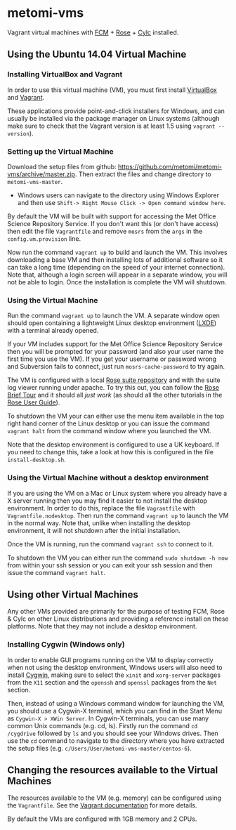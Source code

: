 # metomi-vms

Vagrant virtual machines with [FCM](http://metomi.github.io/fcm/doc/) + [Rose](http://metomi.github.io/rose/doc/rose.html) + [Cylc](http://cylc.github.io/cylc/) installed.

## Using the Ubuntu 14.04 Virtual Machine

### Installing VirtualBox and Vagrant

In order to use this virtual machine (VM), you must first install [​VirtualBox](https://www.virtualbox.org/) and ​[Vagrant](https://www.vagrantup.com/).

These applications provide point-and-click installers for Windows, and can usually be installed via the package manager on Linux systems (although make sure to check that the Vagrant version is at least 1.5 using `vagrant --version`).

### Setting up the Virtual Machine

Download the setup files from github: https://github.com/metomi/metomi-vms/archive/master.zip.
Then extract the files and change directory to `metomi-vms-master`.
* Windows users can navigate to the directory using Windows Explorer and then use `Shift-> Right Mouse Click -> Open command window here`.

By default the VM will be built with support for accessing the Met Office Science Repository Service.
If you don't want this (or don't have access) then edit the file `Vagrantfile` and remove `mosrs` from the `args` in the `config.vm.provision` line.

Now run the command `vagrant up` to build and launch the VM.
This involves downloading a base VM and then installing lots of additional software so it can take a long time (depending on the speed of your internet connection).
Note that, although a login screen will appear in a separate window, you will not be able to login.
Once the installation is complete the VM will shutdown.

### Using the Virtual Machine

Run the command `vagrant up` to launch the VM.
A separate window open should open containing a lightweight Linux desktop environment ([LXDE](http://lxde.org/)) with a terminal already opened.

If your VM includes support for the Met Office Science Repository Service then you will be prompted for your password (and also your user name the first time you use the VM).
If you get your username or password wrong and Subversion fails to connect, just run `mosrs-cache-password` to try again.

The VM is configured with a local [Rose suite repository](http://metomi.github.io/rose/doc/rose-rug-introduction.html#suite-storage) and with the suite log viewer running under apache.
To try this out, you can follow the [Rose Brief Tour](http://metomi.github.io/rose/doc/rose-rug-brief-tour.html) and it should all *just work* (as should all the other tutorials in the [Rose User Guide](http://metomi.github.io/rose/doc/rose.html)).

To shutdown the VM your can either use the menu item available in the top right hand corner of the Linux desktop or you can issue the command `vagrant halt` from the command window where you launched the VM.

Note that the desktop environment is configured to use a UK keyboard.
If you need to change this, take a look at how this is configured in the file `install-desktop.sh`.

### Using the Virtual Machine without a desktop environment

If you are using the VM on a Mac or Linux system where you already have a X server running then you may find it easier to not install the desktop environment.
In order to do this, replace the file `Vagrantfile` with `Vagrantfile.nodesktop`.
Then run the command `vagrant up` to launch the VM in the normal way.
Note that, unlike when installing the desktop environment, it will not shutdown after the initial installation.

Once the VM is running, run the command `vagrant ssh` to connect to it.

To shutdown the VM you can either run the command `sudo shutdown -h now` from within your ssh session or you can exit your ssh session and then issue the command `vagrant halt`.

## Using other Virtual Machines

Any other VMs provided are primarily for the purpose of testing FCM, Rose & Cylc on other Linux distributions and providing a reference install on these platforms.
Note that they may not include a desktop environment.

### Installing Cygwin (Windows only)

In order to enable GUI programs running on the VM to display correctly when not using the desktop environment, Windows users will also need to install [Cygwin](https://www.cygwin.com/), making sure to select the `xinit` and `xorg-server` packages from the `X11` section and the `openssh` and `openssl` packages from the `Net` section.

Then, instead of using a Windows command window for launching the VM, you should use a Cygwin-X terminal, which you can find in the Start Menu as `Cygwin-X > XWin Server`.
In Cygwin-X terminals, you can use many common Unix commands (e.g. cd, ls).
Firstly run the command  `cd /cygdrive` followed by `ls` and you should see your Windows drives.
Then use the `cd` command to navigate to the directory where you have extracted the setup files (e.g. `c/Users/User/metomi-vms-master/centos-6`).

## Changing the resources available to the Virtual Machines

The resources available to the VM (e.g. memory) can be configured using the `Vagrantfile`. See ​the [Vagrant documentation](https://docs.vagrantup.com/v2/virtualbox/configuration.html) for more details. 

By default the VMs are configured with 1GB memory and 2 CPUs.
